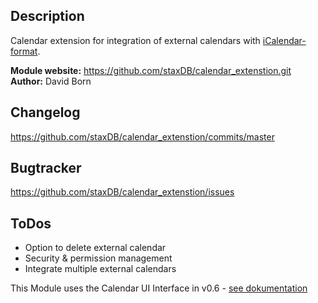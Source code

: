 ## Description
Calendar extension for integration of external calendars with [iCalendar-format](https://en.wikipedia.org/wiki/ICalendar).

__Module website:__ <https://github.com/staxDB/calendar_extenstion.git>    
__Author:__ David Born    

## Changelog

<https://github.com/staxDB/calendar_extenstion/commits/master>

## Bugtracker

<https://github.com/staxDB/calendar_extenstion/issues>

## ToDos
- Option to delete external calendar
- Security & permission management
- Integrate multiple external calendars


This Module uses the Calendar UI Interface in v0.6 - [see dokumentation](https://github.com/humhub/humhub-modules-calendar/blob/master/docs/interface.md)
